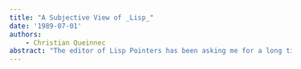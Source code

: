 ```yaml
---
title: "A Subjective View of _Lisp_"
date: '1989-07-01'
authors: 
    - Christian Queinnec
abstract: "The editor of Lisp Pointers has been asking me for a long time to write down my view of Lisp. I was even given permission to flame. This paper is the result and, naturally, is entirely my own opinion."
---
```


